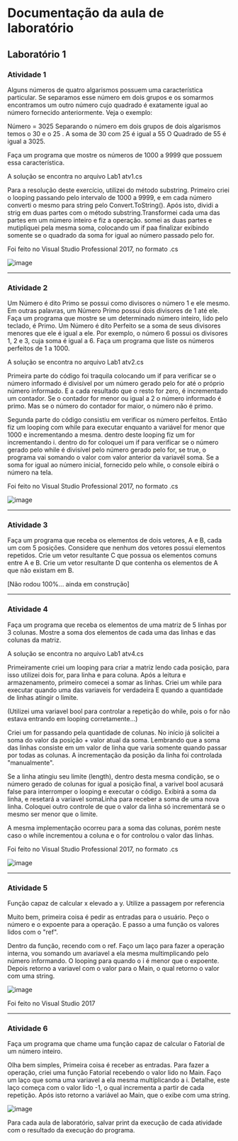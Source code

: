 # Documentação da aula de laboratório

## Laboratório 1

### Atividade 1
Alguns números de quatro algarismos possuem uma característica particular. Se separamos 
esse número em dois grupos e os somarmos encontramos um outro número cujo quadrado 
é exatamente igual ao número fornecido anteriormente. Veja o exemplo:
 
Número = 3025 
Separando o número em dois grupos de dois algarismos temos o 30 e o 25 . 
A soma de 30 com 25 é igual a 55
O Quadrado de 55 é igual a 3025.
 
Faça um programa que mostre os números de 1000 a 9999 que possuem essa característica.

A solução se encontra no arquivo Lab1 atv1.cs

Para a resolução deste exercício, utilizei do método substring.
Primeiro criei o looping passando pelo intervalo de 1000 a 9999, e em cada número converti o mesmo para string pelo Convert.ToString(). Após isto, dividi a strig em duas partes com o método substring.Transformei cada uma das partes em um número inteiro e fiz a operação.
somei as duas partes e mutipliquei pela mesma soma, colocando um if paa finalizar exibindo somente se o quadrado da soma for igual ao número passado pelo for.

Foi feito no Visual Studio Professional 2017, no formato .cs

![image](https://user-images.githubusercontent.com/107625244/190033178-a6e2583f-d02b-430f-9f86-333478697784.png)

------------------------------------------------------------------------

### Atividade 2

Um Número é dito Primo se possui como divisores o número 1 e ele mesmo. Em outras 
palavras, um Número Primo possui dois divisores de 1 até ele.
Faça um programa que mostre se um determinado número inteiro, lido pelo teclado, é 
Primo.
Um Número é dito Perfeito se a soma de seus divisores menores que ele é igual a ele. Por 
exemplo, o número 6 possui os  divisores 1, 2 e 3, cuja soma é igual a 6.
Faça um programa que liste os números perfeitos de 1 a 1000.

A solução se encontra no arquivo Lab1 atv2.cs

Primeira parte do código foi traquila colocando um if para verificar se o número informado é divisível por um número gerado pelo for até o próprio número informado. E a cada resultado que o resto for zero, é incrementado um contador. Se o contador for menor ou igual a 2 o número informado é primo. Mas se o número do contador for maior, o número não é primo.

Segunda parte do código consistiu em verificar os número perfeitos. Então fiz um looping com  while para executar enquanto a variável for menor que 1000 e incrementando a mesma. dentro deste looping fiz um for incrementando i. dentro do for coloquei um if para verificar se o número gerado pelo while é divisível pelo número gerado pelo for, se true, o programa vai somando o valor com valor anterior da variavél soma. Se a soma for igual ao número inicial, fornecido pelo while, o console eibirá o número na tela.

Foi feito no Visual Studio Professional 2017, no formato .cs

![image](https://user-images.githubusercontent.com/107625244/190034446-34b0cc97-103a-43f4-87e9-1f4fa9771a9f.png)

------------------------------------------------------------------------

### Atividade 3

Faça um programa que receba os elementos de dois vetores, A e B, cada um com 5 posições. 
Considere que nenhum dos vetores possui elementos repetidos.
Crie um vetor resultante C que possua os elementos comuns entre A e B.
Crie um vetor resultante D que contenha os elementos de A que não existam em B.

[Não rodou 100%... ainda em construção]

------------------------------------------------------------------------

### Atividade 4

Faça um programa que receba os elementos de uma matriz de 5 linhas por 3 colunas. 
Mostre a soma dos elementos de cada uma das linhas e das colunas da matriz.

A solução se encontra no arquivo Lab1 atv4.cs

Primeiramente criei um looping para criar a matriz lendo cada posição, para isso utilizei dois for, para linha e para coluna. Após a leitura e armazenamento, primeiro comecei a somar as linhas. Criei um while para executar quando uma das variaveis for verdadeira E quando a quantidade de linhas atingir o limite. 

(Utilizei uma variavel bool para controlar a repetição do while, pois o for não estava entrando em looping corretamente...)

Criei um for passando pela quantidade de colunas. No início já solicitei a soma do valor da posição + valor atual da soma. Lembrando que a soma das linhas consiste em um valor de linha que varia somente quando passar por todas as colunas. A incrementação da posição da linha foi controlada "manualmente".

Se a linha atingiu seu limite (length), dentro desta mesma condição, se o número gerado de colunas for igual a posição final, a varivel bool acusará false para interromper o looping e executar o código. Exibirá a soma da linha, e resetará a variavel somaLinha para receber a soma de uma nova linha. Coloquei outro controle de que o valor da linha só incrementará se o mesmo ser menor que o limite.

A mesma implementação ocorreu para a soma das colunas, porém neste caso o while incrementou a coluna e o for controlou o valor das linhas.

Foi feito no Visual Studio Professional 2017, no formato .cs

![image](https://user-images.githubusercontent.com/107625244/190036742-222fce45-5de2-44c5-ab34-62422b71ad22.png)


------------------------------------------------------------------------
### Atividade 5

Função capaz de calcular x elevado a y. Utilize a passagem por referencia

Muito bem, primeira coisa é pedir as entradas para o usuário. Peço o número e o expoente para a operação. E passo a uma função os valores lidos com o "ref".

Dentro da função, recendo com o ref. Faço um laço para fazer a operação interna, vou somando um avariavel a ela mesma multimplicando pelo número informando. O looping para quando o i é menor que o expoente. Depois retorno a variavel com o valor para o Main, o qual retorno o valor com uma string.

![image](https://user-images.githubusercontent.com/107625244/195958344-5fac1a3e-1368-413f-97e7-d4959b9800b2.png)



Foi feito no Visual Studio 2017

------------------------------------------------------------------------
### Atividade 6

Faça um programa que chame uma função capaz de calcular o Fatorial de um número inteiro.

Olha bem simples, Primeira coisa é receber as entradas. 
Para fazer a operação, criei uma função Fatorial recebendo o valor lido no Main. Faço um laço que soma uma variavel a ela mesma multíplicando a i. Detalhe, este laço começa com o valor lido -1, o qual incrementa a partir de cada repetição. Após isto retorno a variável ao Main, que o exibe com uma string.

![image](https://user-images.githubusercontent.com/107625244/195958548-feef3a01-7c24-40bd-90c1-d47e644bd5fd.png)


Para cada aula de laboratório, salvar print da execução de cada atividade com o resultado da execução do programa.
